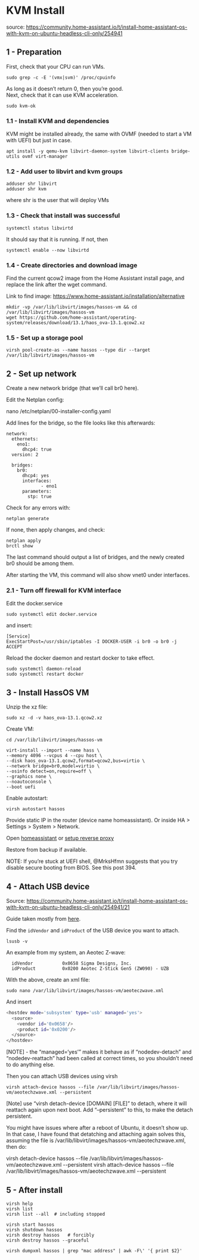 # KVM Install

source: https://community.home-assistant.io/t/install-home-assistant-os-with-kvm-on-ubuntu-headless-cli-only/254941

## 1 - Preparation

First, check that your CPU can run VMs.

```
sudo grep -c -E '(vmx|svm)' /proc/cpuinfo
```

As long as it doesn’t return 0, then you’re good.  
Next, check that it can use KVM acceleration. 

```
sudo kvm-ok
```

### 1.1 - Install KVM and dependencies

KVM might be installed already, the same with OVMF (needed to start a VM with UEFI) but just in case.

```
apt install -y qemu-kvm libvirt-daemon-system libvirt-clients bridge-utils ovmf virt-manager
```

### 1.2 - Add user to libvirt and kvm groups

```
adduser shr libvirt
adduser shr kvm
```

where shr is the user that will deploy VMs

### 1.3 - Check that install was successful

```
systemctl status libvirtd
```

It should say that it is running. If not, then

```
systemctl enable --now libvirtd
```

### 1.4 - Create directories and download image

Find the current qcow2 image from the Home Assistant install page, and replace the link after the wget command.

Link to find image: https://www.home-assistant.io/installation/alternative

```
mkdir -vp /var/lib/libvirt/images/hassos-vm && cd /var/lib/libvirt/images/hassos-vm
wget https://github.com/home-assistant/operating-system/releases/download/13.1/haos_ova-13.1.qcow2.xz
```

### 1.5 - Set up a storage pool

```
virsh pool-create-as --name hassos --type dir --target /var/lib/libvirt/images/hassos-vm
```

## 2 - Set up network

Create a new network bridge (that we’ll call br0 here).

Edit the Netplan config:

nano /etc/netplan/00-installer-config.yaml

Add lines for the bridge, so the file looks like this afterwards:

```
network:
  ethernets:
    eno1:
      dhcp4: true
  version: 2

  bridges:
    br0:
      dhcp4: yes
      interfaces:
             - eno1
      parameters:
        stp: true
```

Check for any errors with:

```
netplan generate
```

If none, then apply changes, and check:

```
netplan apply
brctl show
```

The last command should output a list of bridges, and the newly created br0 should be among them.

After starting the VM, this command will also show vnet0 under interfaces.

### 2.1 - Turn off firewall for KVM interface

Edit the docker.service

```
sudo systemctl edit docker.service
```

and insert:
```
[Service]
ExecStartPost=/usr/sbin/iptables -I DOCKER-USER -i br0 -o br0 -j ACCEPT
```

Reload the docker daemon and restart docker to take effect.

```
sudo systemctl daemon-reload
sudo systemctl restart docker
```

## 3 - Install HassOS VM

Unzip the xz file:

```
sudo xz -d -v haos_ova-13.1.qcow2.xz
```

Create VM:
```
cd /var/lib/libvirt/images/hassos-vm

virt-install --import --name hass \
--memory 4096 --vcpus 4 --cpu host \
--disk haos_ova-13.1.qcow2,format=qcow2,bus=virtio \
--network bridge=br0,model=virtio \
--osinfo detect=on,require=off \
--graphics none \
--noautoconsole \
--boot uefi
```

Enable autostart:
```
virsh autostart hassos
```

Provide static IP in the router (device name homeassistant).
Or inside HA > Settings > System > Network.

Open [homeassistant](http://10.10.0.9:8123) or [setup reverse proxy](reverse-proxy-npm.md)

Restore from backup if available. 

NOTE: If you’re stuck at UEFI shell, @MrksHfmn suggests that you try disable secure booting from BIOS. See this post 394.

## 4 - Attach USB device
Source: https://community.home-assistant.io/t/install-home-assistant-os-with-kvm-on-ubuntu-headless-cli-only/254941/21

Guide taken mostly from [here](https://access.redhat.com/documentation/en-us/red_hat_enterprise_linux/6/html/virtualization_administration_guide/sect-Managing_guest_virtual_machines_with_virsh-Attaching_and_updating_a_device_with_virsh#proc-Attaching_and_updating_a_device_with_virsh-Hotplugging_USB_devices_for_use_by_the_guest_virtual_machine).

Find the `idVendor` and `idProduct` of the USB device you want to attach.

```
lsusb -v
```

An example from my system, an Aeotec Z-wave:

```
  idVendor           0x0658 Sigma Designs, Inc.
  idProduct          0x0200 Aeotec Z-Stick Gen5 (ZW090) - UZB
```

With the above, create an xml file:

```
sudo nano /var/lib/libvirt/images/hassos-vm/aeoteczwave.xml
```

And insert

```bash
<hostdev mode='subsystem' type='usb' managed='yes'>
  <source>
    <vendor id='0x0658'/>
    <product id='0x0200'/>
  </source>
</hostdev>
```

[NOTE] - the “managed=‘yes’” makes it behave as if “nodedev-detach” and “nodedev-reattach” had been called at correct times, so you shouldn’t need to do anything else.

Then you can attach USB devices using virsh

```
virsh attach-device hassos --file /var/lib/libvirt/images/hassos-vm/aeotechzwave.xml --persistent
```

[Note] use “virsh detach-device [DOMAIN] [FILE]” to detach, where it will reattach again upon next boot. Add “–persistent” to this, to make the detach persistent.

You might have issues where after a reboot of Ubuntu, it doesn’t show up. In that case, I have found that detatching and attaching again solves this, assuming the file is /var/lib/libvirt/images/hassos-vm/aeotechzwave.xml, then do:

virsh detach-device hassos --file /var/lib/libvirt/images/hassos-vm/aeotechzwave.xml --persistent
virsh attach-device hassos --file /var/lib/libvirt/images/hassos-vm/aeotechzwave.xml --persistent

## 5 - After install

```
virsh help
virsh list
virsh list --all  # including stopped

virsh start hassos
virsh shutdown hassos
virsh destroy hassos   # forcibly
virsh destroy hassos --graceful

virsh dumpxml hassos | grep "mac address" | awk -F\' '{ print $2}'
```